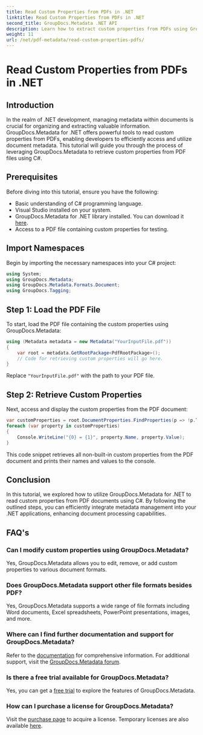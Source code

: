 ```yaml
---
title: Read Custom Properties from PDFs in .NET
linktitle: Read Custom Properties from PDFs in .NET
second_title: GroupDocs.Metadata .NET API
description: Learn how to extract custom properties from PDFs using GroupDocs.Metadata for .NET. Dive into document metadata management with C#.
weight: 11
url: /net/pdf-metadata/read-custom-properties-pdfs/
---
```


# Read Custom Properties from PDFs in .NET

## Introduction
In the realm of .NET development, managing metadata within documents is crucial for organizing and extracting valuable information. GroupDocs.Metadata for .NET offers powerful tools to read custom properties from PDFs, enabling developers to efficiently access and utilize document metadata. This tutorial will guide you through the process of leveraging GroupDocs.Metadata to retrieve custom properties from PDF files using C#.
## Prerequisites
Before diving into this tutorial, ensure you have the following:
- Basic understanding of C# programming language.
- Visual Studio installed on your system.
- GroupDocs.Metadata for .NET library installed. You can download it [here](https://releases.groupdocs.com/metadata/net/).
- Access to a PDF file containing custom properties for testing.

## Import Namespaces
Begin by importing the necessary namespaces into your C# project:
```csharp
using System;
using GroupDocs.Metadata;
using GroupDocs.Metadata.Formats.Document;
using GroupDocs.Tagging;
```
## Step 1: Load the PDF File
To start, load the PDF file containing the custom properties using GroupDocs.Metadata:
```csharp
using (Metadata metadata = new Metadata("YourInputFile.pdf"))
{
    var root = metadata.GetRootPackage<PdfRootPackage>();
    // Code for retrieving custom properties will go here.
}
```
Replace `"YourInputFile.pdf"` with the path to your PDF file.
## Step 2: Retrieve Custom Properties
Next, access and display the custom properties from the PDF document:
```csharp
var customProperties = root.DocumentProperties.FindProperties(p => !p.Tags.Contains(Tags.Document.BuiltIn));
foreach (var property in customProperties)
{
    Console.WriteLine("{0} = {1}", property.Name, property.Value);
}
```
This code snippet retrieves all non-built-in custom properties from the PDF document and prints their names and values to the console.

## Conclusion
In this tutorial, we explored how to utilize GroupDocs.Metadata for .NET to read custom properties from PDF documents using C#. By following the outlined steps, you can efficiently integrate metadata management into your .NET applications, enhancing document processing capabilities.

## FAQ's
### Can I modify custom properties using GroupDocs.Metadata?
Yes, GroupDocs.Metadata allows you to edit, remove, or add custom properties to various document formats.
### Does GroupDocs.Metadata support other file formats besides PDF?
Yes, GroupDocs.Metadata supports a wide range of file formats including Word documents, Excel spreadsheets, PowerPoint presentations, images, and more.
### Where can I find further documentation and support for GroupDocs.Metadata?
Refer to the [documentation](https://tutorials.groupdocs.com/metadata/net/) for comprehensive information. For additional support, visit the [GroupDocs.Metadata forum](https://forum.groupdocs.com/c/metadata/14).
### Is there a free trial available for GroupDocs.Metadata?
Yes, you can get a [free trial](https://releases.groupdocs.com/) to explore the features of GroupDocs.Metadata.
### How can I purchase a license for GroupDocs.Metadata?
Visit the [purchase page](https://purchase.groupdocs.com/buy) to acquire a license. Temporary licenses are also available [here](https://purchase.groupdocs.com/temporary-license/).
